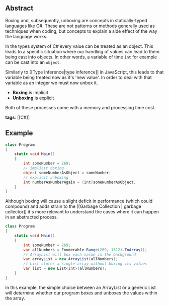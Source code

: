 ## Abstract

Boxing and, subsequently, unboxing are concepts in statically-typed languages like C#. These are not patterns or methods generally used as techniques when coding, but concepts to explain a side effect of the way the language works.

In the types system of C# every value can be treated as an object. This leads to a specific situation where our handling of values can lead to them being cast into objects. In other words, a variable of time `int` for example can be cast into an `object`.

Similarly to [[Type Inference|type inference]] in JavaScript, this leads to that variable being treated now as it's 'new value'. In order to deal with that variable as an integer we must now unbox it.

- **Boxing** is implicit
- **Unboxing** is explicit

Both of these processes come with a memory and processing time cost.

**tags**: [[C#]] 
## Example

```csharp
class Program
{
	static void Main()
	{
		int someNumber = 269;
		// implicit boxing
		object someNumberAsObject = someNumber;
		// explicit unboxing
		int numberAsNumberAgain = (int)someNumberAsObject;
	}
}
```

Although boxing will cause a slight deficit in performance (which could compound) and adds strain to the [[Garbage Collection | garbage collector]] it's more relevant to understand the cases where it can happen in an abstracted process.

```csharp
class Program
{
	static void Main()
	{
		int someNumber = 269;
		var allNumbers = Enumerable.Range(269, 1312).ToArray();
		// ArrayList will box each value in the background
		var arrayList = new ArrayList(allNumbers);
		// List stores a single array without boxing its values
		var list = new List<int>(allNumbers);
	}
}
```
In this example, the simple choice between an ArrayList or a generic List will determine whether our program boxes and unboxes the values within the array.